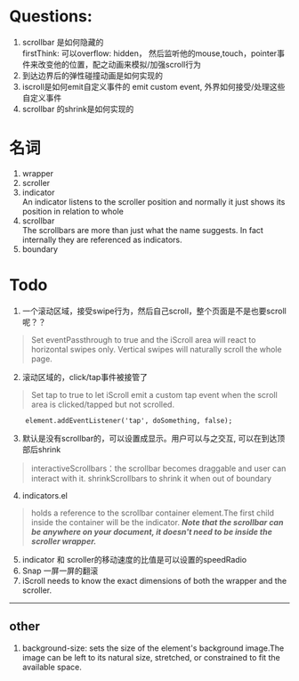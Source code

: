 #  Questions:
1. scrollbar 是如何隐藏的    
    firstThink: 可以overflow: hidden， 然后监听他的mouse,touch，pointer事件来改变他的位置，配之动画来模拟/加强scroll行为
2. 到达边界后的弹性碰撞动画是如何实现的
3. iscroll是如何emit自定义事件的 emit custom event, 外界如何接受/处理这些自定义事件
4. scrollbar 的shrink是如何实现的

#  名词
1. wrapper
2. scroller 
3. indicator    
    An indicator listens to the scroller position and normally it just shows its position in relation to whole
4. scrollbar    
    The scrollbars are more than just what the name suggests. In fact internally they are referenced as indicators.
5. boundary

# Todo
1. 一个滚动区域，接受swipe行为，然后自己scroll，整个页面是不是也要scroll呢？？
> Set eventPassthrough to true and the iScroll area will react to horizontal swipes only. Vertical swipes will naturally scroll the whole page.
2. 滚动区域的，click/tap事件被接管了
> Set tap to true to let iScroll emit a custom tap event when the scroll area is clicked/tapped but not scrolled.
```
    element.addEventListener('tap', doSomething, false);
```
3. 默认是没有scrollbar的，可以设置成显示。用户可以与之交互, 可以在到达顶部后shrink
> interactiveScrollbars：the scrollbar becomes draggable and user can interact with it. shrinkScrollbars to shrink it when out of boundary
4. indicators.el
> holds a reference to the scrollbar container element.The first child inside the container will be the indicator.
> ***Note that the scrollbar can be anywhere on your document, it doesn't need to be inside the scroller wrapper.***
5. indicator 和 scroller的移动速度的比值是可以设置的speedRadio
6. Snap 一屏一屏的翻滚
7. iScroll needs to know the exact dimensions of both the wrapper and the scroller.

************************
## other
1. background-size:  sets the size of the element's background image.The image can be left to its natural size, stretched, or constrained to fit the available space.